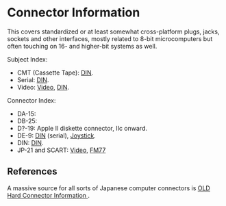 Connector Information
=====================

This covers standardized or at least somewhat cross-platform plugs, jacks,
sockets and other interfaces, mostly related to 8-bit microcomputers but
often touching on 16- and higher-bit systems as well.

Subject Index:
- CMT (Cassette Tape): [DIN].
- Serial: [DIN].
- Video: [Video], [DIN].

Connector Index:
- DA-15:
- DB-25:
- D?-19: Apple II diskette connector, IIc onward.
- DE-9: [DIN][] (serial), [Joystick].
- DIN: [DIN].
- JP-21 and SCART: [Video], [FM77]


References
----------

A massive source for all sorts of Japanese computer connectors is
[OLD Hard Connector Information ][oh].



<!-------------------------------------------------------------------->
[din]: ./din.md
[joystick]: ./joystick.md
[video]: ./video.md
[fm77]: ../fm7fm77.md

[oh]: https://www14.big.or.jp/~nijiyume/hard/jyoho/connect.htm


